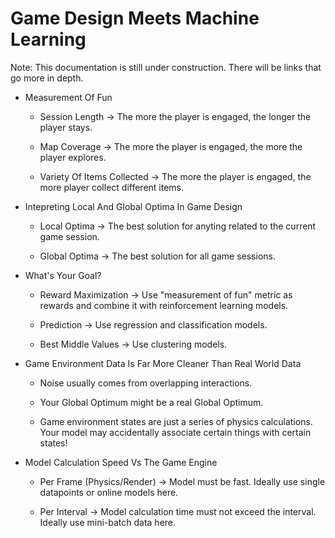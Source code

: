 # Game Design Meets Machine Learning

Note: This documentation is still under construction. There will be links that go more in depth.

* Measurement Of Fun

  * Session Length -> The more the player is engaged, the longer the player stays.

  * Map Coverage -> The more the player is engaged, the more the player explores.

  * Variety Of Items Collected -> The more the player is engaged, the more player collect different items.

* Intepreting Local And Global Optima In Game Design

  * Local Optima -> The best solution for anyting related to the current game session.
 
  * Global Optima -> The best solution for all game sessions.

* What's Your Goal?

  * Reward Maximization -> Use "measurement of fun" metric as rewards and combine it with reinforcement learning models.
 
  * Prediction -> Use regression and classification models.
 
  * Best Middle Values -> Use clustering models.

* Game Environment Data Is Far More Cleaner Than Real World Data

  * Noise usually comes from overlapping interactions.
 
  * Your Global Optimum might be a real Global Optimum.
 
  * Game environment states are just a series of physics calculations. Your model may accidentally associate certain things with certain states!

* Model Calculation Speed Vs The Game Engine

  * Per Frame (Physics/Render) -> Model must be fast. Ideally use single datapoints or online models here.

  * Per Interval -> Model calculation time must not exceed the interval. Ideally use mini-batch data here.
  
